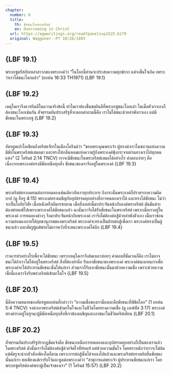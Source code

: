 ```yaml
---
chapter:
  number: 6
  title:
    th: ชัยชนะในพระคริสต์
    en: Overcoming in Christ
  url: https://egwwritings.org/read?panels=p1525.6179
  original: Waggoner--PT 10/26/1893
---
```


## {LBF 19.1}

พระเยซูตรัสกับเหล่าสาวกของพระองค์ว่า “ในโลกนี้ท่านจะประสบความทุกข์ยาก แต่จงชื่นใจเถิด เพราะว่าเราได้ชนะโลกแล้ว” (ยอห์น 16:33 TH1971) {LBF 19.1}

## {LBF 19.2}

เหตุใดเราจึงควรยินดีในความจริงข้อนี้ ทำไมเราต้องชื่นชมยินดีที่พระเยซูชนะโลกเล่า ในเมื่อตัวเราเองก็ต้องชนะโลกเช่นกัน สัจธรรมอันประเสริฐที่จะตอบคำถามนี้คือ เราไม่ได้ชนะด้วยลำพังเราเอง แต่มีชัยชนะในพระเยซู {LBF 19.2}

## {LBF 19.3}

อัครทูตเปาโลเขียนถึงคริสตจักรในเมืองโครินธ์ว่า “ขอบพระคุณพระเจ้า ผู้ทรงนำเราในขบวนแห่งความมีชัยในพระคริสต์เสมอมา และทรงให้กลิ่นหอมแห่งความรู้ถึงพระองค์ฟุ้งกระจายผ่านทางเราไปทุกหนแห่ง” (2 โครินธ์ 2:14 TNCV) เราจะมีชัยชนะในพระคริสต์เสมอได้อย่างไร คำตอบง่ายๆ คือ เนื่องจากพระองค์ทรงมีชัยเหนือทุกสิ่ง ชัยชนะของเราจึงอยู่ในพระองค์ {LBF 19.3}

## {LBF 19.4}

พระคริสต์ทรงอดทนต่อการทดลองเช่นเดียวกับเราทุกประการ ถึงกระนั้นพระองค์ก็ปราศจากความผิดบาป (ดู ฮีบรู 4:15) พระองค์ทรงเผชิญกับอุปสรรคทุกอย่างที่อาจทดลองเราได้ และทรงได้ชัยชนะ ไม่ว่าจะเป็นโลกียวิสัย เนื้อหนังหรือผีมารซาตาน เมื่อสิ่งเหล่านี้มาประจันหน้ากับองค์พระคริสต์ มันมีแต่จะต้องพ่ายแพ้ไปเพราะพระองค์ได้ชัยชนะแล้ว ฉะนั้นเราจึงได้รับชัยชนะในพระคริสต์ เพราะเมื่อเราอยู่ในพระองค์ การทดลองต่างๆ จึงมาประจันหน้ากับพระองค์ เราจึงไม่ต้องต่อสู้ด้วยลำพังตัวเอง เมื่อเราซ่อนความอ่อนแอภายใต้ฤทธานุภาพของพระคริสต์ พระองค์จะทรงเป็นฝ่ายต่อสู้เพื่อเรา พระองค์ทรงเป็นผู้ชนะแล้ว และศัตรูผู้แพ้พ่ายไม่อาจหวังที่จะชนะพระองค์ได้อีก {LBF 19.4}

## {LBF 19.5}

เราควรทำอย่างไรเพื่อจะได้ชัยชนะ เพราะเหตุใดเราจึงล้มเหลวบ่อยๆ คำตอบที่ชัดเจนก็คือ เราไม่อาจชนะได้ถ้าเราไม่ได้อยู่ในพระคริสต์ สิ่งที่ต้องทำคือ รับเอาชัยชนะของพระองค์ พระองค์ชนะแทนเราเพื่อพระองค์จะได้ประทานชัยชนะนั้นให้แก่เรา ส่วนเราก็รับเอาชัยชนะนั้นมาด้วยความเชื่อ เพราะด้วยความเชื่อนี้เองเราจึงรับพระคริสต์เข้ามาในใจ {LBF 19.5}

## {LBF 20.1}

นี่คือความหมายของอัครทูตยอห์นที่กล่าวว่า “ความเชื่อของเรานี่แหละคือชัยชนะที่พิชิตโลก” (1 ยอห์น 5:4 TNCV) จงนำเอาพระคริสต์เข้ามาในใจและในชีวิตโดยทางความเชื่อ (ดู เอเฟซัส 3:17) พระองค์ทรงดำรงอยู่ในฐานะผู้มีชัยเหนือทุกสิ่งที่เราต้องเผชิญและเอาชนะในชีวิตคริสเตียน {LBF 20.1}

## {LBF 20.2}

สัจธรรมอันประเสริฐปรากฏชัดแจ้งคือ ชัยชนะเหนือการทดลองและอุปสรรคทุกอย่างก็เป็นของเราแล้วในพระคริสต์ ดังนั้นเราจึงไม่ต้องต่อสู้ด้วยจิตใจที่ท้อแท้ แต่ด้วยความมั่นใจ โดยตระหนักว่าเราจะไม่ล้มแม้ศัตรูจะน่ากลัวสักเพียงใดก็ตาม เพราะการต่อสู้นั้นได้จบลงไปแล้วและพระคริสต์ทรงหยิบยื่นชัยชนะนั้นแก่เรา ขอเพียงแต่เรารับไว้และทูลต่อพระองค์ว่า “สาธุการแด่พระเจ้า ผู้ประทานชัยชนะแก่เรา โดยพระเยซูคริสต์องค์พระผู้เป็นเจ้าของเรา” (1 โครินธ์ 15:57) {LBF 20.2}
